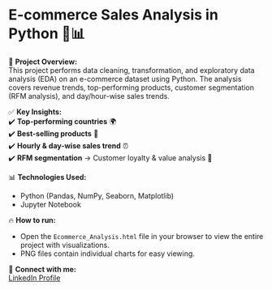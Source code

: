# E-commerce Sales Analysis in Python 🐍📊

🚀 **Project Overview:**  
This project performs data cleaning, transformation, and exploratory data analysis (EDA) on an e-commerce dataset using Python. The analysis covers revenue trends, top-performing products, customer segmentation (RFM analysis), and day/hour-wise sales trends.

✅ **Key Insights:**  
✔️ **Top-performing countries** 🌍  
✔️ **Best-selling products** 🛒  
✔️ **Hourly & day-wise sales trend** ⏰  
✔️ **RFM segmentation** → Customer loyalty & value analysis 🎯  

📊 **Technologies Used:**  
- Python (Pandas, NumPy, Seaborn, Matplotlib)  
- Jupyter Notebook  

🔥 **How to run:**  
- Open the `Ecommerce_Analysis.html` file in your browser to view the entire project with visualizations.  
- PNG files contain individual charts for easy viewing.  

📌 **Connect with me:**  
[LinkedIn Profile](https://www.linkedin.com/in/prabhakar-mahapatra49/)
